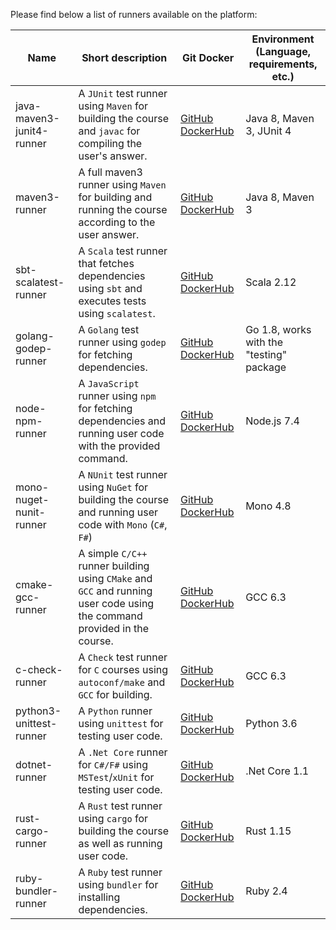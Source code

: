 Please find below a list of runners available on the platform:

| Name | Short description | Git Docker | Environment (Language, requirements, etc.) |
|------|-------------------|------------|--------------------------------------------|
|java-maven3-junit4-runner|A `JUnit` test runner using `Maven` for building the course and `javac` for compiling the user's answer.|[GitHub](https://github.com/CodinGame/java-maven3-junit4-runner) [DockerHub](https://hub.docker.com/r/codingame/java-maven3-junit4-runner/)|Java 8, Maven 3, JUnit 4|
|maven3-runner|A full maven3 runner using `Maven` for building and running the course according to the user answer.|[GitHub](https://github.com/CodinGame/maven3-runner) [DockerHub](https://hub.docker.com/r/codingame/maven3-runner/)|Java 8, Maven 3|
|sbt-scalatest-runner|A `Scala` test runner that fetches dependencies using `sbt` and executes tests using `scalatest`.|[GitHub](https://github.com/CodinGame/sbt-scalatest-runner) [DockerHub](https://hub.docker.com/r/codingame/sbt-scalatest-runner/)|Scala 2.12|
|golang-godep-runner|A `Golang` test runner using `godep` for fetching dependencies.|[GitHub](https://github.com/CodinGame/golang-godep-runner) [DockerHub](https://hub.docker.com/r/codingame/golang-godep-runner/)|Go 1.8, works with the "testing" package|
|node-npm-runner|A `JavaScript` runner using `npm` for fetching dependencies and running user code with the provided command. |[GitHub](https://github.com/CodinGame/node-npm-runner) [DockerHub](https://hub.docker.com/r/codingame/node-npm-runner/)|Node.js 7.4|
|mono-nuget-nunit-runner|A `NUnit` test runner using `NuGet` for building the course and running user code with `Mono` (`C#`, `F#`)|[GitHub](https://github.com/CodinGame/mono-nuget-nunit-runner) [DockerHub](https://hub.docker.com/r/codingame/mono-nuget-nunit-runner/)|Mono 4.8|
|cmake-gcc-runner|A simple `C/C++` runner building using `CMake` and `GCC` and running user code using the command provided in the course.|[GitHub](https://github.com/CodinGame/cmake-gcc-runner) [DockerHub](https://hub.docker.com/r/codingame/cmake-gcc-runner/)|GCC 6.3|
|c-check-runner|A `Check` test runner for `C` courses using `autoconf/make` and `GCC` for building.|[GitHub](https://github.com/CodinGame/c-check-runner) [DockerHub](https://hub.docker.com/r/codingame/c-check-runner/)|GCC 6.3|
|python3-unittest-runner|A `Python` runner using `unittest` for testing user code.|[GitHub](https://github.com/CodinGame/python3-unittest-runner) [DockerHub](https://hub.docker.com/r/codingame/python3-unittest-runner/)|Python 3.6|
|dotnet-runner|A `.Net Core` runner for `C#/F#` using `MSTest`/`xUnit` for testing user code.|[GitHub](https://github.com/CodinGame/dotnet-runner) [DockerHub](https://hub.docker.com/r/codingame/dotnet-runner/)|.Net Core 1.1|
|rust-cargo-runner|A `Rust` test runner using `cargo` for building the course as well as running user code.|[GitHub](https://github.com/CodinGame/rust-cargo-runner) [DockerHub](https://hub.docker.com/r/codingame/rust-cargo-runner/)|Rust 1.15|
|ruby-bundler-runner|A `Ruby` test runner using `bundler` for installing dependencies.|[GitHub](https://github.com/CodinGame/ruby-bundler-runner) [DockerHub](https://hub.docker.com/r/codingame/ruby-bundler-runner/)|Ruby 2.4|
